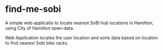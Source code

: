 # find-me-sobi
A simple web applicatio to locate nearest SoBI hub locations in Hamilton, using City of Hamilton open-data.

Web Application locates the user location and sorts data based on location to find nearest Sobi bike racks.




